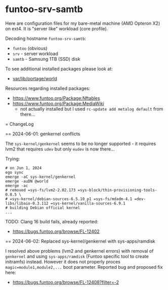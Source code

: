 # funtoo-srv-samtb

Here are configuration files for my bare-metal machine (AMD Opteron X2) on ext4.
It is "server like" workload (core profile).

Decoding hostname `funtoo-srv-samtb`:
- `funtoo` (obvious)
- `srv` - server workload
- `samtb` - Samsung 1TB (SSD) disk

To see additional installed packages please look at:
- [var/lib/portage/world](var/lib/portage/world)

Resources regarding installed packages:
- https://www.funtoo.org/Package:Nftables
- https://www.funtoo.org/Package:MediaWiki
  - not actually installed but I used `rc-update add metalog default` from there...

= ChangeLog

== 2024-06-01: genkernel conflicts

The `sys-kernel/genkernel` seems to be no longer supported - it requires lvm2 that
requires `udev` but only `eudev` is now there...

Trying:
```shell
# on Jun 1, 2024
ego sync
emerge -aC sys-kernel/genkernel
emerge -auDN @world
emerge -ac
# removed =sys-fs/lvm2-2.02.173 =sys-block/thin-provisioning-tools-0.8.5 \
# =sys-kernel/debian-sources-6.5.10_p1 =sys-fs/mdadm-4.1 =dev-libs/libaio-0.3.112 =sys-kernel/vanilla-sources-6.9.1
# building Debian official kernel
...
```
TODO: Clang 16 build fails, already reported:
- https://bugs.funtoo.org/browse/FL-12402

== 2024-06-02: Replaced sys-kernel/genkernel with sys-apps/ramdisk

I resolved above problems (lvm2 and genkernel errors) with  removal of
`genkernel` and using `sys-apps/ramdisk` (Funtoo specific tool to create
initramfs) instead. However it does not properly proces
`magic=module1,module2,...` boot parameter. Reported bug and proposed fix here:
- https://bugs.funtoo.org/browse/FL-12408?filter=-2


